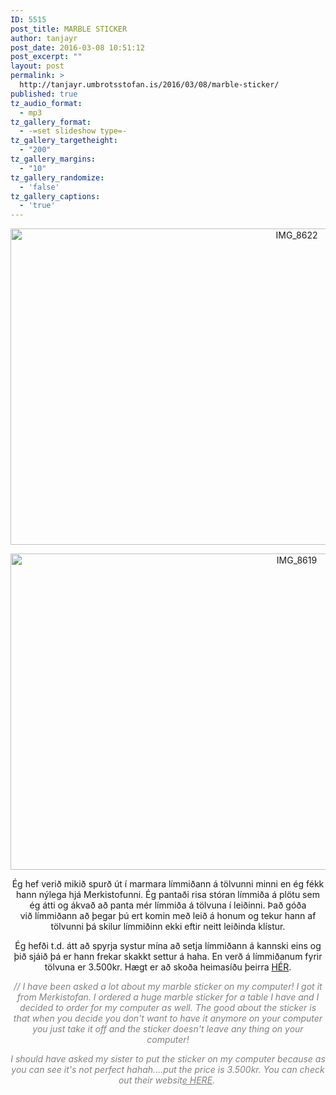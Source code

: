 ```yaml
---
ID: 5515
post_title: MARBLE STICKER
author: tanjayr
post_date: 2016-03-08 10:51:12
post_excerpt: ""
layout: post
permalink: >
  http://tanjayr.umbrotsstofan.is/2016/03/08/marble-sticker/
published: true
tz_audio_format:
  - mp3
tz_gallery_format:
  - -=set slideshow type=-
tz_gallery_targetheight:
  - "200"
tz_gallery_margins:
  - "10"
tz_gallery_randomize:
  - 'false'
tz_gallery_captions:
  - 'true'
---
```

<p style="text-align: center;"><img class="aligncenter size-large wp-image-5517" src="http://www.tanjayr.com/wp-content/uploads/2016/03/IMG_8622-1024x576.jpg" alt="IMG_8622" width="900" height="506" /></p>
<p style="text-align: center;"><img class="aligncenter size-large wp-image-5516" src="http://www.tanjayr.com/wp-content/uploads/2016/03/IMG_8619-1024x576.jpg" alt="IMG_8619" width="900" height="506" /></p>
<p style="text-align: center;">Ég hef verið mikið spurð út í marmara límmiðann á tölvunni minni en ég fékk hann nýlega hjá Merkistofunni. Ég pantaði risa stóran límmiða á plötu sem ég átti og ákvað að panta mér límmiða á tölvuna í leiðinni. Það góða við límmiðann að þegar þú ert komin með leið á honum og tekur hann af tölvunni þá skilur límmiðinn ekki eftir neitt leiðinda klístur.</p>
<p style="text-align: center;">Ég hefði t.d. átt að spyrja systur mína að setja límmiðann á kannski eins og þið sjáið þá er hann frekar skakkt settur á <span class="nwe">haha</span>. En verð á límmiðanum fyrir tölvuna er <span class="nwe">3.500kr</span>. Hægt er að skoða heimasíðu þeirra <a href="http://www.merkistofan.is" target="_blank">HÉR</a>.</p>
<p style="text-align: center;"><em><span style="color: #808080;">// I have been asked a lot about my marble sticker on my computer! I got it from Merkistofan. I ordered a huge marble sticker for a table I have and I decided to order for my computer as well. The good about the sticker is that when you decide you don't want to have it anymore on your computer you just take it off and the sticker doesn't leave any thing on your computer!</span></em></p>
<p style="text-align: center;"><em><span style="color: #808080;">I should have asked my sister to put the sticker on my computer because as you can see it's not perfect hahah....put the price is 3.500kr. You can check out their websit<a style="color: #808080;" href="http://www.merkistofan.is" target="_blank">e HERE</a>. </span></em></p>